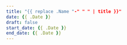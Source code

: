 ```yaml
---
title: "{{ replace .Name "-" " " | title }}"
date: {{ .Date }}
draft: false
start_date: {{ .Date }}
end_date: {{ .Date }}
---
```


